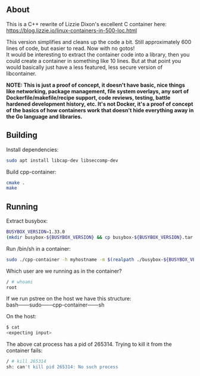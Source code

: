 ## About

This is a C++ rewrite of Lizzie Dixon's excellent C container here:  
https://blog.lizzie.io/linux-containers-in-500-loc.html

This version simplifies and cleans up the code a bit.  Still approximately 600 lines of code, but easier to read.  Now with no gotos!  
It would be interesting to extract the container code into a library, then you could create a container in something like 10 lines.  But at that point you would basically just have a less featured, less secure version of libcontainer.

**NOTE: This is just a proof of concept, it doesn't have basic, nice things like networking, package management, file system overlays, any sort of Dockerfile/makefile/recipe support, code reviews, testing, battle hardened development history, etc.  It's not Docker, it's a proof of concept of the basics of how containers work that doesn't hide everything away in the Go language and libraries.**

## Building

Install dependencies:
```bash
sudo apt install libcap-dev libseccomp-dev
```

Build cpp-container:
```bash
cmake .
make
```

## Running

Extract busybox:
```bash
BUSYBOX_VERSION=1.33.0
(mkdir busybox-${BUSYBOX_VERSION} && cp busybox-${BUSYBOX_VERSION}.tar.xz ./busybox-${BUSYBOX_VERSION} && cd busybox-${BUSYBOX_VERSION} && tar -xf busybox-${BUSYBOX_VERSION}.tar.xz && rm busybox-${BUSYBOX_VERSION}.tar.xz)
```

Run /bin/sh in a container:
```bash
sudo ./cpp-container -h myhostname -m $(realpath ./busybox-${BUSYBOX_VERSION}/) -u 0 -c /bin/sh
```

Which user are we running as in the container?
```bash
/ # whoami
root
```

If we run pstree on the host we have this structure:  
bash───sudo───cpp-container───sh

On the host:
```bash
$ cat
<expecting input>
```

The above cat process has a pid of 265314.  Trying to kill it from the container fails:
```bash
/ # kill 265314
sh: can't kill pid 265314: No such process
```
